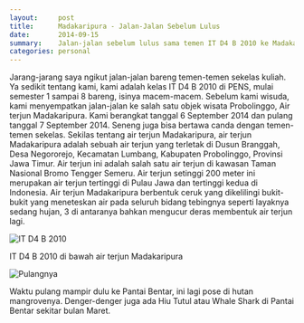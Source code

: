 ```yaml
---
layout:     post
title:      Madakaripura - Jalan-Jalan Sebelum Lulus
date:       2014-09-15
summary:    Jalan-jalan sebelum lulus sama temen IT D4 B 2010 ke Madakaripura
categories: personal
---
```


Jarang-jarang saya ngikut jalan-jalan bareng temen-temen sekelas kuliah. Ya sedikit tentang kami, kami adalah kelas IT D4 B 2010 di PENS, mulai semester 1 sampai 8 bareng, isinya macem-macem. Sebelum kami wisuda, kami menyempatkan jalan-jalan ke salah satu objek wisata Probolinggo, Air terjun Madakaripura. Kami berangkat tanggal 6 September 2014 dan pulang tanggal 7 September 2014. Seneng juga bisa bertawa canda dengan temen-temen sekelas. Sekilas tentang air terjun Madakaripura, air terjun Madakaripura adalah sebuah air terjun yang terletak di Dusun Branggah, Desa Negororejo, Kecamatan Lumbang, Kabupaten Probolinggo, Provinsi Jawa Timur. Air terjun ini adalah salah satu air terjun di kawasan Taman Nasional Bromo Tengger Semeru. Air terjun setinggi 200 meter ini merupakan air terjun tertinggi di Pulau Jawa dan tertinggi kedua di Indonesia. Air terjun Madakaripura berbentuk ceruk yang dikelilingi bukit-bukit yang meneteskan air pada seluruh bidang tebingnya seperti layaknya sedang hujan, 3 di antaranya bahkan mengucur deras membentuk air terjun lagi.

![IT D4 B 2010](//sapikuda.com/images/posts/2014-09-15-madakaripura-jalan-jalan-sebelum-lulus/madakaripura%20%282%29.JPG)

IT D4 B 2010 di bawah air terjun Madakaripura

![Pulangnya](//sapikuda.com/images/posts/2014-09-15-madakaripura-jalan-jalan-sebelum-lulus/madakaripura%20%281%29.JPG)

Waktu pulang mampir dulu ke Pantai Bentar, ini lagi pose di hutan mangrovenya. Denger-denger juga ada Hiu Tutul atau Whale Shark di Pantai Bentar sekitar bulan Maret.

